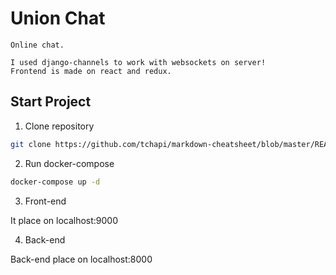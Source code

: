 # Union Chat

    Online chat.

    I used django-channels to work with websockets on server!
    Frontend is made on react and redux.


## Start Project
    
1. Clone repository

```bash
git clone https://github.com/tchapi/markdown-cheatsheet/blob/master/README.md
```

2. Run docker-compose

```bash
docker-compose up -d
``` 

3. Front-end

It place on localhost:9000

4. Back-end

Back-end place on localhost:8000

